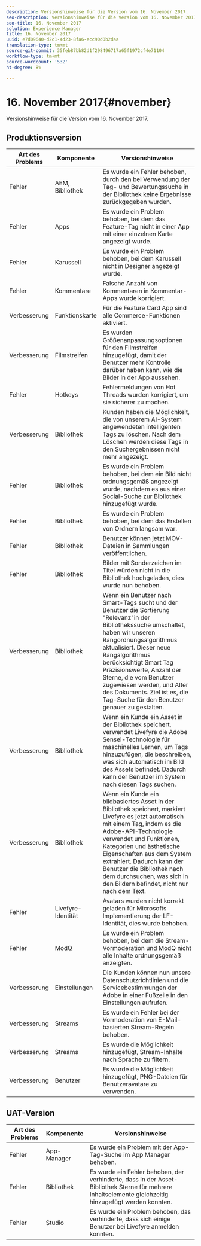 ```yaml
---
description: Versionshinweise für die Version vom 16. November 2017.
seo-description: Versionshinweise für die Version vom 16. November 2017.
seo-title: 16. November 2017
solution: Experience Manager
title: 16. November 2017
uuid: e7d09640-d2c1-4d23-8fa6-ecc90d0b2daa
translation-type: tm+mt
source-git-commit: 35feb87bb82d1f298496717a65f1972cf4e71104
workflow-type: tm+mt
source-wordcount: '532'
ht-degree: 8%

---
```



# 16. November 2017{#november}

Versionshinweise für die Version vom 16. November 2017.

## Produktionsversion

| **Art des Problems** | **Komponente** | **Versionshinweise** |
|---|---|---|
| Fehler | AEM, Bibliothek | Es wurde ein Fehler behoben, durch den bei Verwendung der Tag- und Bewertungssuche in der Bibliothek keine Ergebnisse zurückgegeben wurden. |
| Fehler | Apps | Es wurde ein Problem behoben, bei dem das Feature-Tag nicht in einer App mit einer einzelnen Karte angezeigt wurde. |
| Fehler | Karussell | Es wurde ein Problem behoben, bei dem Karussell nicht in Designer angezeigt wurde. |
| Fehler | Kommentare | Falsche Anzahl von Kommentaren in Kommentar-Apps wurde korrigiert. |
| Verbesserung | Funktionskarte | Für die Feature Card App sind alle Commerce-Funktionen aktiviert. |
| Verbesserung | Filmstreifen | Es wurden Größenanpassungsoptionen für den Filmstreifen hinzugefügt, damit der Benutzer mehr Kontrolle darüber haben kann, wie die Bilder in der App aussehen. |
| Fehler | Hotkeys | Fehlermeldungen von Hot Threads wurden korrigiert, um sie sicherer zu machen. |
| Verbesserung | Bibliothek | Kunden haben die Möglichkeit, die von unserem AI-System angewendeten intelligenten Tags zu löschen. Nach dem Löschen werden diese Tags in den Suchergebnissen nicht mehr angezeigt. |
| Fehler | Bibliothek | Es wurde ein Problem behoben, bei dem ein Bild nicht ordnungsgemäß angezeigt wurde, nachdem es aus einer Social-Suche zur Bibliothek hinzugefügt wurde. |
| Fehler | Bibliothek | Es wurde ein Problem behoben, bei dem das Erstellen von Ordnern langsam war. |
| Fehler | Bibliothek | Benutzer können jetzt MOV-Dateien in Sammlungen veröffentlichen. |
| Fehler | Bibliothek | Bilder mit Sonderzeichen im Titel würden nicht in die Bibliothek hochgeladen, dies wurde nun behoben. |
| Verbesserung | Bibliothek | Wenn ein Benutzer nach Smart-Tags sucht und der Benutzer die Sortierung &quot;Relevanz&quot;in der Bibliothekssuche umschaltet, haben wir unseren Rangordnungsalgorithmus aktualisiert. Dieser neue Rangalgorithmus berücksichtigt Smart Tag Präzisionswerte, Anzahl der Sterne, die vom Benutzer zugewiesen werden, und Alter des Dokuments. Ziel ist es, die Tag-Suche für den Benutzer genauer zu gestalten. |
| Verbesserung | Bibliothek | Wenn ein Kunde ein Asset in der Bibliothek speichert, verwendet Livefyre die Adobe Sensei-Technologie für maschinelles Lernen, um Tags hinzuzufügen, die beschreiben, was sich automatisch im Bild des Assets befindet. Dadurch kann der Benutzer im System nach diesen Tags suchen. |
| Verbesserung | Bibliothek | Wenn ein Kunde ein bildbasiertes Asset in der Bibliothek speichert, markiert Livefyre es jetzt automatisch mit einem Tag, indem es die Adobe-API-Technologie verwendet und Funktionen, Kategorien und ästhetische Eigenschaften aus dem System extrahiert. Dadurch kann der Benutzer die Bibliothek nach dem durchsuchen, was sich in den Bildern befindet, nicht nur nach dem Text. |
| Fehler | Livefyre-Identität | Avatars wurden nicht korrekt geladen für Microsofts Implementierung der LF-Identität, dies wurde behoben. |
| Fehler | ModQ | Es wurde ein Problem behoben, bei dem die Stream-Vormoderation und ModQ nicht alle Inhalte ordnungsgemäß anzeigten. |
| Verbesserung | Einstellungen | Die Kunden können nun unsere Datenschutzrichtlinien und die Servicebestimmungen der Adobe in einer Fußzeile in den Einstellungen aufrufen. |
| Verbesserung | Streams | Es wurde ein Fehler bei der Vormoderation von E-Mail-basierten Stream-Regeln behoben. |
| Verbesserung | Streams | Es wurde die Möglichkeit hinzugefügt, Stream-Inhalte nach Sprache zu filtern. |
| Verbesserung | Benutzer | Es wurde die Möglichkeit hinzugefügt, PNG-Dateien für Benutzeravatare zu verwenden. |

## UAT-Version

| **Art des Problems** | **Komponente** | **Versionshinweise** |
|---|---|---|
| Fehler | App-Manager | Es wurde ein Problem mit der App-Tag-Suche im App Manager behoben. |
| Fehler | Bibliothek | Es wurde ein Fehler behoben, der verhinderte, dass in der Asset-Bibliothek Sterne für mehrere Inhaltselemente gleichzeitig hinzugefügt werden konnten. |
| Fehler | Studio | Es wurde ein Problem behoben, das verhinderte, dass sich einige Benutzer bei Livefyre anmelden konnten. |

